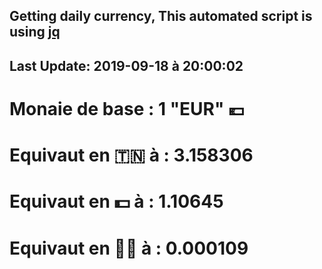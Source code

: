 ## Getting daily currency, This automated script is using [jq](https://stedolan.github.io/jq/)
## Last Update:  2019-09-18 à 20:00:02
 # Monaie de base : 1 "EUR" 💶 
 # Equivaut en 🇹🇳 à :  3.158306 
 # Equivaut en 💵 à : 1.10645
 # Equivaut en 🐱‍💻 à :  0.000109
